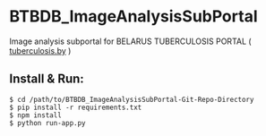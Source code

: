 # BTBDB_ImageAnalysisSubPortal
Image analysis subportal for BELARUS TUBERCULOSIS PORTAL ( [tuberculosis.by](http://tuberculosis.by) )

## Install & Run:

```
$ cd /path/to/BTBDB_ImageAnalysisSubPortal-Git-Repo-Directory
$ pip install -r requirements.txt
$ npm install
$ python run-app.py
```
